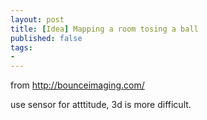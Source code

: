 ```yaml
---
layout: post
title: [Idea] Mapping a room tosing a ball
published: false
tags:
- 
---
```


from http://bounceimaging.com/

use sensor for atttitude, 3d is more difficult.


